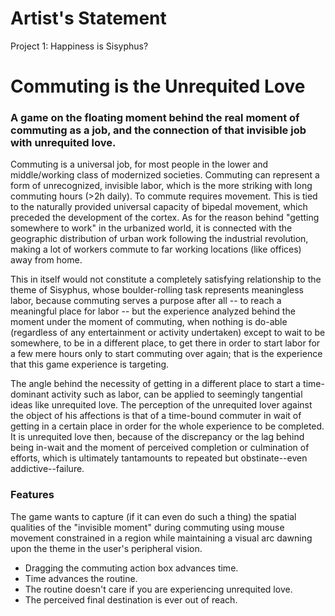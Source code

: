 # Artist's Statement

Project 1: Happiness is Sisyphus?

# Commuting is the Unrequited Love

### A game on the floating moment behind the real moment of commuting as a job, and the connection of that invisible job with unrequited love.

Commuting is a universal job, for most people in the lower and middle/working class of modernized societies. Commuting can represent a form of unrecognized, invisible labor, which is the more striking with long commuting hours (>2h daily). To commute requires movement. This is tied to the naturally provided universal capacity of bipedal movement, which preceded the development of the cortex. As for the reason behind "getting somewhere to work" in the urbanized world, it is connected with the geographic distribution of urban work following the industrial revolution, making a lot of workers commute to far working locations (like offices) away from home. 

This in itself would not constitute a completely satisfying relationship to the theme of Sisyphus, whose boulder-rolling task represents meaningless labor, because commuting serves a purpose after all -- to reach a meaningful place for labor -- but the experience analyzed behind the moment under the moment of commuting, when nothing is do-able (regardless of any entertainment or activity undertaken) except to wait to be somewhere, to be in a different place, to get there in order to start labor for a few mere hours only to start commuting over again; that is the experience that this game experience is targeting. 

The angle behind the necessity of getting in a different place to start a time-dominant activity such as labor, can be applied to seemingly tangential ideas like unrequited love. The perception of the unrequited lover against the object of his affections is that of a time-bound commuter in wait of getting in a certain place in order for the whole experience to be completed. It is unrequited love then, because of the discrepancy or the lag behind being in-wait and the moment of perceived completion or culmination of efforts, which is ultimately tantamounts to repeated but obstinate--even addictive--failure.

### Features

The game wants to capture (if it can even do such a thing) the spatial qualities of the "invisible moment" during commuting using mouse movement constrained in a region while maintaining a visual arc dawning upon the theme in the user's peripheral vision. 

- Dragging the commuting action box advances time.
- Time advances the routine.
- The routine doesn't care if you are experiencing unrequited love. 
- The perceived final destination is ever out of reach.
